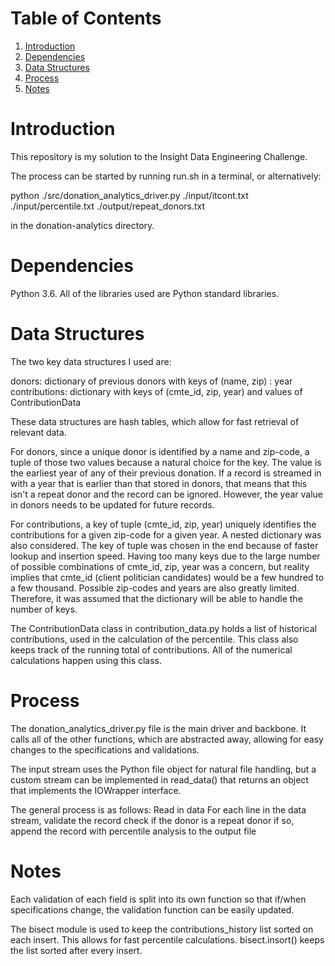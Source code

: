 # Table of Contents
1. [Introduction](README.md#introduction)
2. [Dependencies](README.md#dependencies)
3. [Data Structures](README.md#data-structures)
4. [Process](README.md#process)
5. [Notes](README.md#notes)

# Introduction
This repository is my solution to the Insight Data Engineering Challenge.

The process can be started by running run.sh in a terminal, or alternatively:

python ./src/donation_analytics_driver.py ./input/itcont.txt ./input/percentile.txt ./output/repeat_donors.txt

in the donation-analytics directory.

# Dependencies

Python 3.6. All of the libraries used are Python standard libraries.

# Data Structures
The two key data structures I used are:

donors: dictionary of previous donors with keys of (name, zip) : year
contributions: dictionary with keys of (cmte_id, zip, year) and values of ContributionData

These data structures are hash tables, which allow for fast retrieval of relevant data.

For donors, since a unique donor is identified by a name and zip-code, a tuple of those two values because a natural choice for the key. The value is the earliest year of any of their previous donation. If a record is streamed in with a year that is earlier than that stored in donors, that means that this isn't a repeat donor and the record can be ignored. However, the year value in donors needs to be updated for future records.

For contributions, a key of tuple (cmte_id, zip, year) uniquely identifies the contributions for a given zip-code for a given year. A nested dictionary was also considered. The key of tuple was chosen in the end because of faster lookup and insertion speed. Having too many keys due to the large number of possible combinations of cmte_id, zip, year was a concern, but reality implies that cmte_id (client politician candidates) would be a few hundred to a few thousand. Possible zip-codes and years are also greatly limited. Therefore, it was assumed that the dictionary will be able to handle the number of keys.

The ContributionData class in contribution_data.py holds a list of historical contributions, used in the calculation of the percentile. This class also keeps track of the running total of contributions. All of the numerical calculations happen using this class.

# Process

The donation_analytics_driver.py file is the main driver and backbone. It calls all of the other functions, which are abstracted away, allowing for easy changes to the specifications and validations.

The input stream uses the Python file object for natural file handling, but a custom stream can be implemented in read_data() that returns an object that implements the IOWrapper interface. 

The general process is as follows:
Read in data
For each line in the data stream,
    validate the record
    check if the donor is a repeat donor
    if so,
        append the record with percentile analysis to the output file


# Notes

Each validation of each field is split into its own function so that if/when specifications change, the validation function can be easily updated.

The bisect module is used to keep the contributions_history list sorted on each insert. This allows for fast percentile calculations. bisect.insort() keeps the list sorted after every insert.